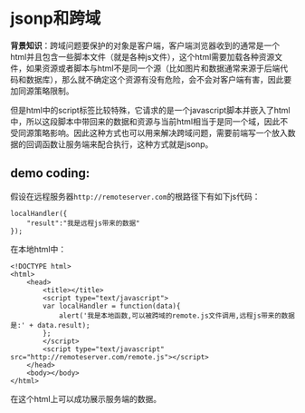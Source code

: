 # jsonp和跨域

**背景知识**：跨域问题要保护的对象是客户端，客户端浏览器收到的通常是一个html并且包含一些脚本文件（就是各种js文件），这个html需要加载各种资源文件，如果资源或者脚本与html不是同一个源（比如图片和数据通常来源于后端代码和数据库），那么就不确定这个资源有没有危险，会不会对客户端有害，因此要加同源策略限制。

但是html中的script标签比较特殊，它请求的是一个javascript脚本并嵌入了html中，所以这段脚本中带回来的数据和资源与当前html相当于是同一个域，因此不受同源策略影响。因此这种方式也可以用来解决跨域问题，需要前端写一个放入数据的回调函数让服务端来配合执行，这种方式就是jsonp。

## **demo coding**:
假设在远程服务器```http://remoteserver.com```的根路径下有如下js代码：
```
localHandler({
    "result":"我是远程js带来的数据"
});
```
在本地html中：
```
<!DOCTYPE html>
<html>
    <head>
        <title></title>
        <script type="text/javascript">
        var localHandler = function(data){
            alert('我是本地函数,可以被跨域的remote.js文件调用,远程js带来的数据是:' + data.result);
        };
        </script>
        <script type="text/javascript" src="http://remoteserver.com/remote.js"></script>
    </head>
    <body></body>
</html>
```

在这个html上可以成功展示服务端的数据。